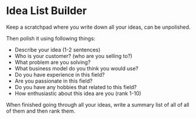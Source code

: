 # Idea List Builder

Keep a scratchpad where you write down all your ideas, can be unpolished.

Then polish it using following things:

- Describe your idea (1-2 sentences)
- Who is your customer? (who are you selling to?)
- What problem are you solving?
- What business model do you think you would use?
- Do you have experience in this field?
- Are you passionate in this field?
- Do you have any hobbies that related to this field?
- How enthusiastic about this idea are you (rank 1-10)

When finished going through all your ideas, write a summary list of all of
all of them and then rank them.
